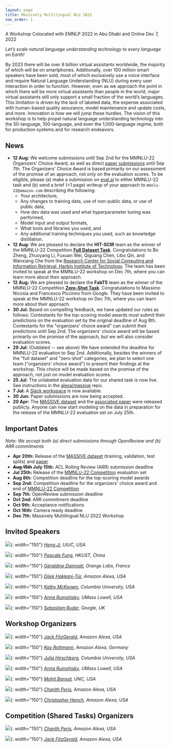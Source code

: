 ```yaml
---
layout: page
title: Massively Multilingual NLU 2022
nav_order: 1
---
```


A Workshop Colocated with EMNLP 2022 in Abu Dhabi and Online
Dec 7, 2022

*Let’s scale natural language understanding technology to every language on Earth!*

By 2023 there will be over 8 billion virtual assistants worldwide, the majority of which will be on smartphones. Additionally, over 100 million smart speakers have been sold, most of which exclusively use a voice interface and require Natural Language Understanding (NLU) during every user interaction in order to function. However, even as we approach the point in which there will be more virtual assistants than people in the world, major virtual assistants still only support a small fraction of the world’s languages. This limitation is driven by the lack of labeled data, the expense associated with human-based quality assurance, model maintenance and update costs, and more. Innovation is how we will jump these hurdles. The vision of this workshop is to help propel natural language understanding technology into the 50-language, 100-language, and even the 1,000-language regime, both for production systems and for research endeavors.

## News
* **12 Aug:** We welcome submissions until Sep 2nd for the MMNLU-22 Organizers’ Choice Award, as well as direct [paper submissions](https://mmnlu-22.github.io/Calls/) until Sep 7th. The Organizers’ Choice Award is based primarily on our assessment of the promise of an approach, not only on the evaluation scores. To be eligible, please (a) make a submission on [eval.ai](https://eval.ai/web/challenges/challenge-page/1697/overview) to either MMNLU-22 task and (b) send a brief (<1 page) writeup of your approach to `mmnlu-22@amazon.com` describing the following:
  * Your architecture,
  * Any changes to training data, use of non-public data, or use of public data,
  * How dev data was used and what hyperparameter tuning was performed,
  * Model input and output formats,
  * What tools and libraries you used, and
  * Any additional training techniques you used, such as knowledge distillation.
* **12 Aug:** We are pleased to declare the **HIT-SCIR** team as the winner of the MMNLU-22 Competition [**Full Dataset Task**](https://eval.ai/web/challenges/challenge-page/1697/leaderboard/4060). Congratulations to Bo Zheng, Zhuoyang Li, Fuxuan Wei, Qiguang Chen, Libo Qin, and Wanxiang Che from the [Research Center for Social Computing and Information Retrieval, Harbin Institute of Technology](http://ir.hit.edu.cn/). The team has been invited to speak at the MMNLU-22 workshop on Dec 7th, where you can learn more about their approach.
* **12 Aug:** We are pleased to declare the **FabT5** team as the winner of the MMNLU-22 Competition [**Zero-Shot Task**](https://eval.ai/web/challenges/challenge-page/1697/leaderboard/4061). Congratulations to Massimo Nicosia and Francesco Piccinno from Google. They have been invited to speak at the MMNLU-22 workshop on Dec 7th, where you can learn more about their approach.
* **30 Jul:** Based on compelling feedback, we have updated our rules as follows: Contestants for the top-scoring model awards must submit their predictions on the evaluation set by the original deadline of Aug 8th. Contestants for the "organizers' choice award" can submit their predictions until Sep 2nd. The organizers' choice award will be based primarily on the promise of the approach, but we will also consider evaluation scores.
* **29 Jul:** (Outdated -- see above) We have extended the deadline for MMNLU-22 evaluation to Sep 2nd. Additionally, besides the winners of the "full dataset" and "zero-shot" categories, we plan to select one team ("organizers' choice award") to present their findings at the workshop. This choice will be made based on the promise of the approach, not just on model evaluation scores.
* **25 Jul:** The unlabeled evaluation data for our shared task is now live. See instructions in the [alexa/massive](https://github.com/alexa/massive) repo.
* **7 Jul:** A [Slack workspace](https://join.slack.com/t/mmnlu-22/shared_invite/zt-1c5p3d3hw-8Ou0QJahOUrEzt5YDYl5Dw) is now available.
* **30 Jun:** Paper submissions are now being accepted.
* **20 Apr:** The [MASSIVE dataset](https://github.com/alexa/massive) and the [associated paper](https://arxiv.org/abs/2204.08582) were released publicly. Anyone can now start modeling on the data in preparation for the release of the MMNLU-22 evaluation set on July 25th.

## Important Dates

*Note: We accept both (a) direct submissions through OpenReview and (b) ARR commitments*

* **Apr 20th:** Release of the [MASSIVE dataset](https://github.com/alexa/massive) (training, validation, test splits) and [paper](https://arxiv.org/abs/2204.08582)
* **~~Aug 15th~~ July 15th:** ACL Rolling Review (ARR) submission deadline
* **Jul 25th:** Release of the [MMNLU-22 Competition](https://eval.ai/web/challenges/challenge-page/1697/overview) evaluation set
* **Aug 8th:** Competition deadline for the top-scoring model awards
* **Sep 2nd:** Competition deadline for the organizers' choice award and end of [MMNLU-22 Competition](https://eval.ai/web/challenges/challenge-page/1697/overview)
* **Sep 7th:** OpenReview submission deadline
* **Oct 2nd:** ARR commitment deadline
* **Oct 9th:** Acceptance notifications
* **Oct 16th:** Camera ready deadline
* **Dec 7th:** Massively Multilingual NLU 2022 Workshop

## Invited Speakers

![](images/heng.png){: width="150"}
*[Heng Ji](http://blender.cs.illinois.edu/hengji.html), UIUC, USA*

![](images/pascale.jpg){: width="150"}
*[Pascale Fung](https://pascale.home.ece.ust.hk/), HKUST, China*

![](images/geraldine.png){: width="150"}
*[Géraldine Damnati](https://sites.google.com/site/geraldinedamnati/), Orange Labs, France*

![](images/dilek.jpeg){: width="150"}
*[Dilek Hakkani-Tür](https://www.linkedin.com/in/dilek-hakkani-tur-9517543/), Amazon Alexa, USA*

![](images/kathy.jpeg){: width="150"}
*[Kathy McKeown](http://www.cs.columbia.edu/~kathy/), Columbia University, USA*

![](images/anna.jpeg){: width="150"}
*[Anna Rumshisky](https://www.cs.uml.edu/~arum/), UMass Lowell, USA*

![](images/sebastian.jpeg){: width="150"}
*[Sebastian Ruder](https://ruder.io), Google, UK*

## Workshop Organizers

![](images/jgmf.jpeg){: width="150"}
*[Jack FitzGerald](https://www.linkedin.com/in/jackgmfitzgerald/), Amazon Alexa, USA*

![](images/kay.jpeg){: width="150"}
*[Kay Rottmann](https://kay-rottmann.de/), Amazon Alexa, Germany*

![](images/julia.jpeg){: width="150"}
*[Julia Hirschberg](http://www.cs.columbia.edu/~julia/), Columbia University, USA*

![](images/anna.jpeg){: width="150"}
*[Anna Rumshisky](https://www.cs.uml.edu/~arum/), UMass Lowell, USA*

![](images/mohit.png){: width="150"}
*[Mohit Bansal](https://www.cs.unc.edu/~mbansal/), UNC, USA*

![](images/charith.jpeg){: width="150"}
*[Charith Peris](https://www.linkedin.com/in/charith-peris/), Amazon Alexa, USA*

![](images/chris.jpeg){: width="150"}
*[Christopher Hench](https://www.linkedin.com/in/charith-peris/), Amazon Alexa, USA*

## Competition (Shared Tasks) Organizers

![](images/charith.jpeg){: width="150"}
*[Charith Peris](https://www.linkedin.com/in/charith-peris/), Amazon Alexa, USA*

![](images/jgmf.jpeg){: width="150"}
*[Jack FitzGerald](https://www.linkedin.com/in/jackgmfitzgerald/), Amazon Alexa, USA*
